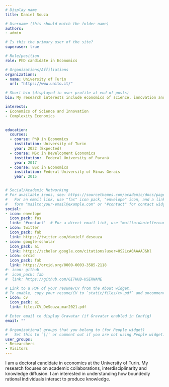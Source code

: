 ```yaml
---
# Display name
title: Daniel Souza

# Username (this should match the folder name)
authors:
- admin

# Is this the primary user of the site?
superuser: true

# Role/position
role: PhD candidate in Economics

# Organizations/Affiliations
organizations:
- name: University of Turin
  url: "https://www.unito.it/"

# Short bio (displayed in user profile at end of posts)
bio: My research interests include economics of science, innovation and knowledge diffusion. 

interests:
- Economics of Science and Innovation
- Complexity Economics
 

education:
  courses:
  - course: PhD in Economics
    institution: University of Turin
    year: 2022 (Expected)
  - course: MSc in Development Economics
    institution:  Federal University of Paraná
    year: 2017  
  - course: BSc in Economics
    institution: Federal University of Minas Gerais
    year: 2015


# Social/Academic Networking
# For available icons, see: https://sourcethemes.com/academic/docs/page-builder/#icons
#   For an email link, use "fas" icon pack, "envelope" icon, and a link in the
#   form "mailto:your-email@example.com" or "#contact" for contact widget.
social:
- icon: envelope
  icon_pack: fas
  link: '#contact'  # For a direct email link, use "mailto:danielfernando.desouza@unito.it".
- icon: twitter
  icon_pack: fab
  link: https://twitter.com/danielf_desouza
- icon: google-scholar
  icon_pack: ai
  link: https://scholar.google.com/citations?user=OS2LcA0AAAAJ&hl
- icon: orcid
  icon_pack: fab
  link: https://orcid.org/0000-0003-3585-2118
#- icon: github
#  icon_pack: fab
#  link: https://github.com/GITHUB-USERNAME

# Link to a PDF of your resume/CV from the About widget.
# To enable, copy your resume/CV to `static/files/cv.pdf` and uncomment the lines below.
- icon: cv
  icon_pack: ai
  link: files/CV_DeSouza_mar2021.pdf

# Enter email to display Gravatar (if Gravatar enabled in Config)
email: ""

# Organizational groups that you belong to (for People widget)
#   Set this to `[]` or comment out if you are not using People widget.
user_groups:
- Researchers
- Visitors
---
```


I am a doctoral candidate in economics at the University of Turin. My research focuses on academic collaborations, interdisciplinarity and knowledge diffusion. I am interested in understanding how boundedly rational individuals interact to produce knowledge. 


